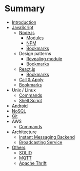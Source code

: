 # Summary

* [Introduction](README.md)
* [JavaScript](javascript.md)
    * [Node.js](nodejs.md)
        * [Modules](modules.md)
        * [NPM](npm.md)
        * [Bookmarks](bookmarks.md)
    * Design patterns
        * [Revealing module](revealing_module.md)
        * [Bookmarks](dp_bookmarks.md)
    * [React.js](reactjs.md)
        * [Bookmarks](bookmarks.md)
    * [Call & Apply](call_&_apply.md)
    * [Bookmarks](js_bookmarks.md)
* Unix \/ Linux
    * [Commands](commands.md)
    * [Shell Script](shell-script.md)
* [Android](android.md)
* [NoSQL](nosql.md)
* [Git](git.md)
* AWS
    * [Commands](aws_commands.md)
* Architecture
    * [Instant Messaging Backend](instant-messaging-backend.md)
    * [Broadcasting Service](broadcasting-service.md)
* [Others](others.md)
    * [SOLID](solid.md)
    * [MQTT](mqtt.md)
    * [Apache Thrift](apache_thrift.md)

